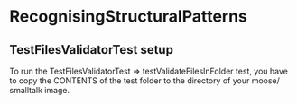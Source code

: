 # RecognisingStructuralPatterns


## TestFilesValidatorTest setup
To run the TestFilesValidatorTest => testValidateFilesInFolder test, you have to copy the CONTENTS of the test folder to the directory of your moose/ smalltalk image.